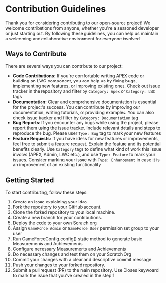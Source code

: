 # Contribution Guidelines
Thank you for considering contributing to our open-source project! We welcome contributions from anyone, whether you're a seasoned developer or just starting out. By following these guidelines, you can help us maintain a welcoming and collaborative environment for everyone involved.

## Ways to Contribute
There are several ways you can contribute to our project:

- **Code Contributions:** If you're comfortable writing APEX code or building an LWC component, you can help us by fixing bugs, implementing new features, or improving existing ones. Check out issue tracker in the repository and filter by `Category: Apex` or `Category: LWC` tags
- **Documentation:** Clear and comprehensive documentation is essential for the project's success. You can contribute by improving our documentation, writing tutorials, or providing examples. You can also check issue tracker and filter by `Category: Documentation` tag
- **Bug Reports:** If you encounter any bugs while using the project, please report them using the issue tracker. Include relevant details and steps to reproduce the bug. Please user `Type: Bug` tag to mark your new features
- **Feature Requests:** If you have ideas for new features or improvements, feel free to submit a feature request. Explain the feature and its potential benefits clearly. Use `Category` tags to define what kind of work this issue involvs (APEX, Admin, LWC etc.), and use `Type: Feature` to mark your issues. Consider marking your issue with `Type: Enhancement` in case it is an improvement of an existing functionality

## Getting Started
To start contributing, follow these steps:

1. Create an issue explaining your idea
2. Fork the repository to your GitHub account.
3. Clone the forked repository to your local machine.
4. Create a new branch for your contributions.
5. Deploy the code to your own Scratch org
6. Assign `GameForce Admin` or `GameForce User` permission set group to your user
7. Run GameForceConfig.config() static method to generate basic Measurements and Achievements
8. Configure necessary Measurements and Achievements
9. Do necessary changes and test them on your Scratch Org 
10. Commit your changes with a clear and descriptive commit message.
11. Push your changes to your forked repository.
12. Submit a pull request (PR) to the main repository. Use Closes keywoard to mark the issue that you've created in the step 1